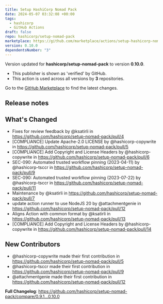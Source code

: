 ```yaml
---
title: Setup HashiCorp Nomad Pack
date: 2024-05-07 03:32:08 +00:00
tags:
  - hashicorp
  - GitHub Actions
draft: false
repo: hashicorp/setup-nomad-pack
marketplace: https://github.com/marketplace/actions/setup-hashicorp-nomad-pack
version: 0.10.0
dependentsNumber: "3"
---
```



Version updated for **hashicorp/setup-nomad-pack** to version **0.10.0**.
- This publisher is shown as 'verified' by GitHub.
- This action is used across all versions by **3** repositories.

Go to the [GitHub Marketplace](https://github.com/marketplace/actions/setup-hashicorp-nomad-pack) to find the latest changes.

## Release notes

## What's Changed
* Fixes for review feedback by @ksatirli in https://github.com/hashicorp/setup-nomad-pack/pull/4
* [COMPLIANCE] Update Apache-2.0 LICENSE by @hashicorp-copywrite in https://github.com/hashicorp/setup-nomad-pack/pull/5
* [COMPLIANCE] Add Copyright and License Headers by @hashicorp-copywrite in https://github.com/hashicorp/setup-nomad-pack/pull/6
* SEC-090: Automated trusted workflow pinning (2023-04-11) by @hashicorp-tsccr in https://github.com/hashicorp/setup-nomad-pack/pull/9
* SEC-090: Automated trusted workflow pinning (2023-07-22) by @hashicorp-tsccr in https://github.com/hashicorp/setup-nomad-pack/pull/11
* Maintenance by @ksatirli in https://github.com/hashicorp/setup-nomad-pack/pull/7
* update action runner to use NodeJS 20 by @attachmentgenie in https://github.com/hashicorp/setup-nomad-pack/pull/12
* Aligns Action with common format by @ksatirli in https://github.com/hashicorp/setup-nomad-pack/pull/13
* [COMPLIANCE] Add Copyright and License Headers by @hashicorp-copywrite in https://github.com/hashicorp/setup-nomad-pack/pull/14

## New Contributors
* @hashicorp-copywrite made their first contribution in https://github.com/hashicorp/setup-nomad-pack/pull/5
* @hashicorp-tsccr made their first contribution in https://github.com/hashicorp/setup-nomad-pack/pull/9
* @attachmentgenie made their first contribution in https://github.com/hashicorp/setup-nomad-pack/pull/12

**Full Changelog**: https://github.com/hashicorp/setup-nomad-pack/compare/0.9.1...0.10.0
